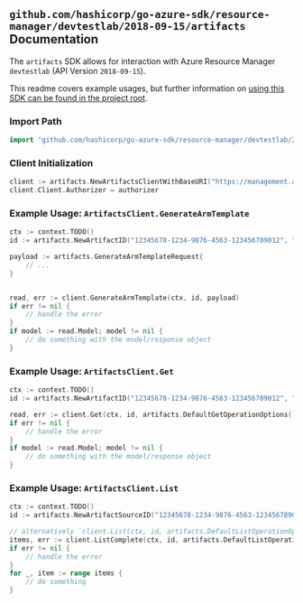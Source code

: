 
## `github.com/hashicorp/go-azure-sdk/resource-manager/devtestlab/2018-09-15/artifacts` Documentation

The `artifacts` SDK allows for interaction with Azure Resource Manager `devtestlab` (API Version `2018-09-15`).

This readme covers example usages, but further information on [using this SDK can be found in the project root](https://github.com/hashicorp/go-azure-sdk/tree/main/docs).

### Import Path

```go
import "github.com/hashicorp/go-azure-sdk/resource-manager/devtestlab/2018-09-15/artifacts"
```


### Client Initialization

```go
client := artifacts.NewArtifactsClientWithBaseURI("https://management.azure.com")
client.Client.Authorizer = authorizer
```


### Example Usage: `ArtifactsClient.GenerateArmTemplate`

```go
ctx := context.TODO()
id := artifacts.NewArtifactID("12345678-1234-9876-4563-123456789012", "example-resource-group", "labName", "artifactSourceName", "name")

payload := artifacts.GenerateArmTemplateRequest{
	// ...
}


read, err := client.GenerateArmTemplate(ctx, id, payload)
if err != nil {
	// handle the error
}
if model := read.Model; model != nil {
	// do something with the model/response object
}
```


### Example Usage: `ArtifactsClient.Get`

```go
ctx := context.TODO()
id := artifacts.NewArtifactID("12345678-1234-9876-4563-123456789012", "example-resource-group", "labName", "artifactSourceName", "name")

read, err := client.Get(ctx, id, artifacts.DefaultGetOperationOptions())
if err != nil {
	// handle the error
}
if model := read.Model; model != nil {
	// do something with the model/response object
}
```


### Example Usage: `ArtifactsClient.List`

```go
ctx := context.TODO()
id := artifacts.NewArtifactSourceID("12345678-1234-9876-4563-123456789012", "example-resource-group", "labName", "artifactSourceName")

// alternatively `client.List(ctx, id, artifacts.DefaultListOperationOptions())` can be used to do batched pagination
items, err := client.ListComplete(ctx, id, artifacts.DefaultListOperationOptions())
if err != nil {
	// handle the error
}
for _, item := range items {
	// do something
}
```
